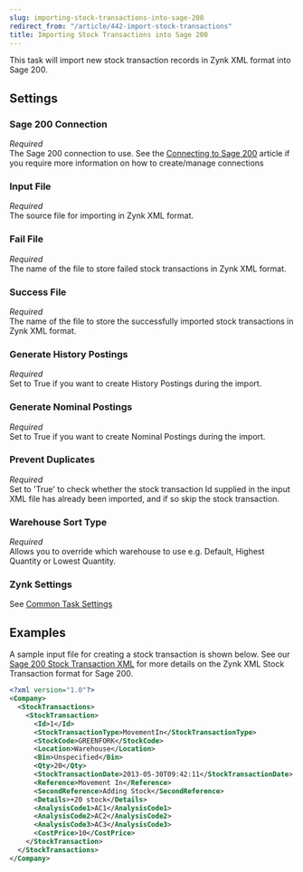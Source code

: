 ```yaml
---
slug: importing-stock-transactions-into-sage-200
redirect_from: "/article/442-import-stock-transactions"
title: Importing Stock Transactions into Sage 200
---
```

This task will import new stock transaction records in Zynk XML format into Sage 200.

## Settings
### Sage 200 Connection
_Required_  
The Sage 200 connection to use.  See the [Connecting to Sage 200](connecting-to-sage-200) article if you require more information on how to create/manage connections

### Input File
_Required_  
The source file for importing in Zynk XML format.

### Fail File
_Required_  
The name of the file to store failed stock transactions in Zynk XML format.

### Success File
_Required_  
The name of the file to store the successfully imported stock transactions in Zynk XML format.

### Generate History Postings
_Required_  
Set to True if you want to create History Postings during the import.

### Generate Nominal Postings
_Required_  
Set to True if you want to create Nominal Postings during the import.

### Prevent Duplicates
_Required_  
Set to 'True' to check whether the stock transaction Id supplied in the  input XML file has already been imported, and if so skip the stock transaction.

### Warehouse Sort Type
_Required_  
Allows you to override which warehouse to use e.g. Default, Highest Quantity or Lowest Quantity.

### Zynk Settings
See [Common Task Settings](common-task-settings)

## Examples
A sample input file for creating a stock transaction is shown below. See our [Sage 200 Stock Transaction XML](sage-200-stock-transaction-xml) for more details on the Zynk XML Stock Transaction format for Sage 200.

```xml
<?xml version="1.0"?>
<Company>
  <StockTransactions>
    <StockTransaction>
      <Id>1</Id>
      <StockTransactionType>MovementIn</StockTransactionType>
      <StockCode>GREENFORK</StockCode>
      <Location>Warehouse</Location>
      <Bin>Unspecified</Bin>
      <Qty>20</Qty>
      <StockTransactionDate>2013-05-30T09:42:11</StockTransactionDate>
      <Reference>Movement In</Reference>
      <SecondReference>Adding Stock</SecondReference>
      <Details>+20 stock</Details>
      <AnalysisCode1>AC1</AnalysisCode1>
      <AnalysisCode2>AC2</AnalysisCode2>
      <AnalysisCode3>AC3</AnalysisCode3>
      <CostPrice>10</CostPrice>
    </StockTransaction>
  </StockTransactions>
</Company>
```